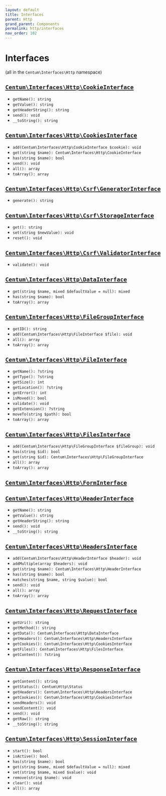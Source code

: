 ```yaml
---
layout: default
title: Interfaces
parent: Http
grand_parent: Components
permalink: http/interfaces
nav_order: 102
---
```




# Interfaces

(all in the `Centum\Interfaces\Http` namespace)



## [`Centum\Interfaces\Http\CookieInterface`](https://github.com/SidRoberts/centum/blob/development/src/Interfaces/Http/CookieInterface.php)

- `getName(): string`
- `getValue(): string`
- `getHeaderString(): string`
- `send(): void`
- `__toString(): string`



## [`Centum\Interfaces\Http\CookiesInterface`](https://github.com/SidRoberts/centum/blob/development/src/Interfaces/Http/CookiesInterface.php)

- `add(Centum\Interfaces\Http\CookieInterface $cookie): void`
- `get(string $name): Centum\Interfaces\Http\CookieInterface`
- `has(string $name): bool`
- `send(): void`
- `all(): array`
- `toArray(): array`



## [`Centum\Interfaces\Http\Csrf\GeneratorInterface`](https://github.com/SidRoberts/centum/blob/development/src/Interfaces/Http/Csrf/GeneratorInterface.php)

- `generate(): string`



## [`Centum\Interfaces\Http\Csrf\StorageInterface`](https://github.com/SidRoberts/centum/blob/development/src/Interfaces/Http/Csrf/StorageInterface.php)

- `get(): string`
- `set(string $newValue): void`
- `reset(): void`



## [`Centum\Interfaces\Http\Csrf\ValidatorInterface`](https://github.com/SidRoberts/centum/blob/development/src/Interfaces/Http/Csrf/ValidatorInterface.php)

- `validate(): void`



## [`Centum\Interfaces\Http\DataInterface`](https://github.com/SidRoberts/centum/blob/development/src/Interfaces/Http/DataInterface.php)

- `get(string $name, mixed $defaultValue = null): mixed`
- `has(string $name): bool`
- `toArray(): array`



## [`Centum\Interfaces\Http\FileGroupInterface`](https://github.com/SidRoberts/centum/blob/development/src/Interfaces/Http/FileGroupInterface.php)

- `getID(): string`
- `add(Centum\Interfaces\Http\FileInterface $file): void`
- `all(): array`
- `toArray(): array`



## [`Centum\Interfaces\Http\FileInterface`](https://github.com/SidRoberts/centum/blob/development/src/Interfaces/Http/FileInterface.php)

- `getName(): ?string`
- `getType(): ?string`
- `getSize(): int`
- `getLocation(): ?string`
- `getError(): int`
- `isMoved(): bool`
- `validate(): void`
- `getExtension(): ?string`
- `moveTo(string $path): bool`
- `toArray(): array`



## [`Centum\Interfaces\Http\FilesInterface`](https://github.com/SidRoberts/centum/blob/development/src/Interfaces/Http/FilesInterface.php)

- `add(Centum\Interfaces\Http\FileGroupInterface $fileGroup): void`
- `has(string $id): bool`
- `get(string $id): Centum\Interfaces\Http\FileGroupInterface`
- `all(): array`
- `toArray(): array`



## [`Centum\Interfaces\Http\FormInterface`](https://github.com/SidRoberts/centum/blob/development/src/Interfaces/Http/FormInterface.php)



## [`Centum\Interfaces\Http\HeaderInterface`](https://github.com/SidRoberts/centum/blob/development/src/Interfaces/Http/HeaderInterface.php)

- `getName(): string`
- `getValue(): string`
- `getHeaderString(): string`
- `send(): void`
- `__toString(): string`



## [`Centum\Interfaces\Http\HeadersInterface`](https://github.com/SidRoberts/centum/blob/development/src/Interfaces/Http/HeadersInterface.php)

- `add(Centum\Interfaces\Http\HeaderInterface $header): void`
- `addMultiple(array $headers): void`
- `get(string $name): Centum\Interfaces\Http\HeaderInterface`
- `has(string $name): bool`
- `matches(string $name, string $value): bool`
- `send(): void`
- `all(): array`
- `toArray(): array`



## [`Centum\Interfaces\Http\RequestInterface`](https://github.com/SidRoberts/centum/blob/development/src/Interfaces/Http/RequestInterface.php)

- `getUri(): string`
- `getMethod(): string`
- `getData(): Centum\Interfaces\Http\DataInterface`
- `getHeaders(): Centum\Interfaces\Http\HeadersInterface`
- `getCookies(): Centum\Interfaces\Http\CookiesInterface`
- `getFiles(): Centum\Interfaces\Http\FilesInterface`
- `getContent(): ?string`



## [`Centum\Interfaces\Http\ResponseInterface`](https://github.com/SidRoberts/centum/blob/development/src/Interfaces/Http/ResponseInterface.php)

- `getContent(): string`
- `getStatus(): Centum\Http\Status`
- `getHeaders(): Centum\Interfaces\Http\HeadersInterface`
- `getCookies(): Centum\Interfaces\Http\CookiesInterface`
- `sendHeaders(): void`
- `sendContent(): void`
- `send(): void`
- `getRaw(): string`
- `__toString(): string`



## [`Centum\Interfaces\Http\SessionInterface`](https://github.com/SidRoberts/centum/blob/development/src/Interfaces/Http/SessionInterface.php)

- `start(): bool`
- `isActive(): bool`
- `has(string $name): bool`
- `get(string $name, mixed $defaultValue = null): mixed`
- `set(string $name, mixed $value): void`
- `remove(string $name): void`
- `clear(): void`
- `all(): array`
